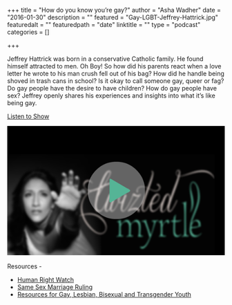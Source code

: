 +++
title = "How do you know you’re gay?"
author = "Asha Wadher"
date = "2016-01-30"
description = ""
featured = "Gay-LGBT-Jeffrey-Hattrick.jpg"
featuredalt = ""
featuredpath = "date"
linktitle = ""
type = "podcast"
categories = []

+++


Jeffrey Hattrick was born in a conservative Catholic family. He found himself attracted to men. Oh Boy! So how did his parents react when a love letter he wrote to his man crush fell out of his bag? How did he handle being shoved in trash cans in school? Is it okay to call someone gay, queer or fag? Do gay people have the desire to have children? How do gay people have sex? Jeffrey openly shares his experiences and insights into what it’s like being gay.

<a href="http://doublewidenetwork.s3.amazonaws.com/twizted_myrtle/Twizted_Myrtle_Episode3_Jeffrey_Hattrick_BeingGay.mp3" target="_blank">Listen to Show</a>

<a href="http://doublewidenetwork.s3.amazonaws.com/twizted_myrtle/Twizted_Myrtle_Episode3_Jeffrey_Hattrick_BeingGay.mp3" target="_blank"><img src="/img/twiztedmyrtle/blog/radio-thumb.png" alt=""></a>



<p>Resources -</p>

 - <a href="https://www.hrw.org/topic/lgbt-rights" target="_blank">Human Right Watch</a>
 - <a href="http://time.com/3937925/obama-speech-same-sex-marriage/" target="_blank">Same Sex Marriage Ruling</a>
 - <a href="http://www.advocatesforyouth.org/publications/publications-a-z/727-resources-for-gay-lesbian-bisexual-and-transgender-youth-select-organizations-web-sites-videos" target="_blank">Resources for Gay, Lesbian, Bisexual and Transgender Youth</a>


